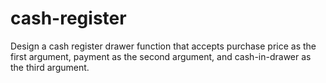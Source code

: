 # cash-register
Design a cash register drawer function that accepts purchase price as the first argument, payment as the second argument, and cash-in-drawer as the third argument.
